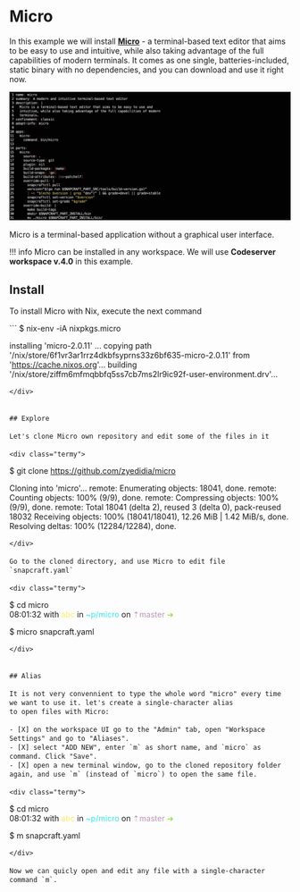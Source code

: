 # Micro

In this example we will install [__Micro__](https://micro-editor.github.io/) - a terminal-based text editor that aims to be easy 
to use and intuitive, while also taking advantage of the full capabilities of modern terminals. It comes as one single, 
batteries-included, static binary with no dependencies, and you can download and use it right now.

![micro](img/micro.jpg)

Micro is a terminal-based application without a graphical user interface.  

!!! info 
    Micro can be installed in any workspace. We will use __Codeserver workspace v.4.0__ in this example.

## Install
To install Micro with Nix, execute the next command

<div class="termy">
```
$ nix-env -iA nixpkgs.micro

installing 'micro-2.0.11'
...
copying path '/nix/store/6f1vr3ar1rrz4dkbfsyprns33z6bf635-micro-2.0.11' from 'https://cache.nixos.org'...
building '/nix/store/ziffm6mfmqbbfq5ss7cb7ms2lr9ic92f-user-environment.drv'...
```
</div>


## Explore

Let's clone Micro own repository and edit some of the files in it

<div class="termy">
```
$ git clone https://github.com/zyedidia/micro

Cloning into 'micro'...
remote: Enumerating objects: 18041, done.
remote: Counting objects: 100% (9/9), done.
remote: Compressing objects: 100% (9/9), done.
remote: Total 18041 (delta 2), reused 3 (delta 0), pack-reused 18032
Receiving objects: 100% (18041/18041), 12.26 MiB | 1.42 MiB/s, done.
Resolving deltas: 100% (12284/12284), done.
```
</div>

Go to the cloned directory, and use Micro to edit file `snapcraft.yaml`

<div class="termy">
```
$ cd micro   
08:01:32 with <font color="#FDEB61">abc</font> in <font color="#37E6E8">~p/micro</font> on <font color="#BC94B7">⇡master</font> <font color="#98E242">➜</font>    

$ micro snapcraft.yaml
```
</div>


## Alias

It is not very convennient to type the whole word "micro" every time we want to use it. let's create a single-character alias 
to open files with Micro: 

- [X] on the workspace UI go to the "Admin" tab, open "Workspace Settings" and go to "Aliases".  
- [X] select "ADD NEW", enter `m` as short name, and `micro` as command. Click "Save".  
- [X] open a new terminal window, go to the cloned repository folder again, and use `m` (instead of `micro`) to open the same file.   

<div class="termy">
```
$ cd micro   
08:01:32 with <font color="#FDEB61">abc</font> in <font color="#37E6E8">~p/micro</font> on <font color="#BC94B7">⇡master</font> <font color="#98E242">➜</font>    

$ m snapcraft.yaml
```
</div>

Now we can quicly open and edit any file with a single-character command `m`.  
